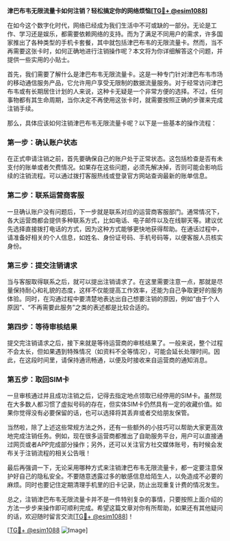 **津巴布韦无限流量卡如何注销？轻松搞定你的网络烦恼[[TG💪+ @esim1088](https://t.me/s/esim1088)]**

在如今这个数字化时代，网络已经成为我们生活中不可或缺的一部分。无论是工作、学习还是娱乐，都需要依赖网络的支持。而为了满足不同用户的需求，许多国家推出了各种类型的手机卡套餐，其中就包括津巴布韦的无限流量卡。然而，当不再需要这张卡时，如何正确地进行注销操作呢？本文将为你详细解答这个问题，并提供一些实用的小贴士。

首先，我们需要了解什么是津巴布韦无限流量卡。这是一种专门针对津巴布韦市场的移动通信服务产品，它允许用户享受无限制的数据流量服务。对于经常访问津巴布韦或有长期居住计划的人来说，这种卡无疑是一个非常方便的选择。不过，任何事物都有其生命周期，当你决定不再使用这张卡时，就需要按照正确的步骤来完成注销手续。

那么，具体应该如何注销津巴布韦无限流量卡呢？以下是一些基本的操作流程：

### **第一步：确认账户状态**
在正式申请注销之前，首先要确保自己的账户处于正常状态。这包括检查是否有未支付的账单或者欠费情况。如果存在这些问题，必须先解决掉，否则可能会影响后续的注销流程。可以通过拨打客服热线或登录官方网站查询最新的账单信息。

### **第二步：联系运营商客服**
一旦确认账户没有问题后，下一步就是联系对应的运营商客服部门。通常情况下，各大运营商都会提供多种联系方式，比如电话、电子邮件以及在线聊天等。建议优先选择直接拨打电话的方式，因为这种方式能够更快地获得帮助。在通话过程中，请准备好相关的个人信息，如姓名、身份证号码、手机号码等，以便客服人员核实身份。

### **第三步：提交注销请求**
当与客服取得联系之后，就可以提出注销请求了。在这里需要注意一点，那就是尽量保持耐心和礼貌的态度，这样不仅能提高工作效率，还能为自己争取更好的服务体验。同时，在沟通过程中要清楚地表达出自己想要注销的原因，例如“由于个人原因”、“不再需要此服务”之类的表述都是比较合适的。

### **第四步：等待审核结果**
提交完注销请求之后，接下来就是等待运营商的审核结果了。一般来说，整个过程不会太长，但如果遇到特殊情况（如资料不全等情况），可能会延长处理时间。因此，在这段时间里，请保持通讯畅通，以便及时接收来自运营商的通知消息。

### **第五步：取回SIM卡**
一旦审核通过并且成功注销之后，记得去指定地点领取已经停用的SIM卡。虽然现在大多数人都习惯了虚拟号码的存在，但实体SIM卡仍然具有一定的收藏价值。如果你觉得没有必要保留的话，也可以选择将其丢弃或者交给朋友保管。

当然啦，除了上述这些常规方法之外，还有一些额外的小技巧可以帮助大家更高效地完成注销任务。例如，现在很多运营商都推出了自助服务平台，用户可以直接通过网页或者APP完成部分操作；另外，还可以关注官方社交媒体账号，有时候会发布关于注销流程的相关公告哦！

最后再强调一下，无论采用哪种方式来注销津巴布韦无限流量卡，都一定要注意保护好自己的隐私安全。不要随意透露过多的敏感信息给陌生人，以免造成不必要的麻烦。同时也要记住定期清理手机里的旧卡记录，防止出现重复计费的情况发生。

总之，注销津巴布韦无限流量卡并不是一件特别复杂的事情，只要按照上面介绍的方法一步步来操作即可顺利完成。希望这篇文章对你有所帮助，如果还有其他疑问的话，欢迎随时留言交流[[TG💪+ @esim1088](https://t.me/s/esim1088)]！

[[TG💪+ @esim1088](https://t.me/s/esim1088) ![Image](https://i.postimg.cc/4NQfJmqS/Snipaste-2025-05-13-00-14-12.png)]
